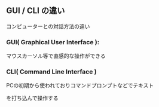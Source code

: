 ## GUI / CLI の違い
コンピューターとの対話方法の違い

### GUI( Graphical User Interface ):
  マウスカーソル等で直感的な操作ができる

### CLI( Command Line Interface )
  PCの初期から使われておりコマンドプロンプトなどでテキスト

  を打ち込んで操作する